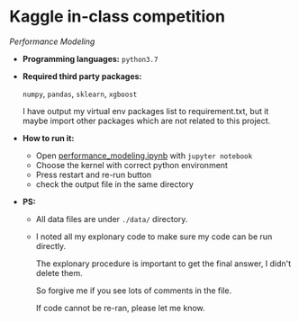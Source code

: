 # Kaggle in-class competition

*Performance Modeling*

* **Programming languages:**  `python3.7`

* **Required third party packages:**

  `numpy`, `pandas`, `sklearn`, `xgboost`

  I have output my virtual env packages list to requirement.txt, but it maybe import other packages which are not related to this project.

* **How to run it:** 

  * Open [performance_modeling.ipynb](https://github.com/lyonling/MSBD_UST/blob/master/5001/performance_modeling.ipynb) with `jupyter notebook`
  * Choose the kernel with correct python environment
  * Press restart and re-run button
  * check the output file in the same directory

* **PS:** 

  * All data files are under `./data/` directory.

  * I noted all my explonary code to make sure my code can be run directly.

    The explonary procedure is important to get the final answer, I didn't delete them.

    So forgive me if you see lots of comments in the file.

    If code cannot be re-ran, please let me know.


### 

